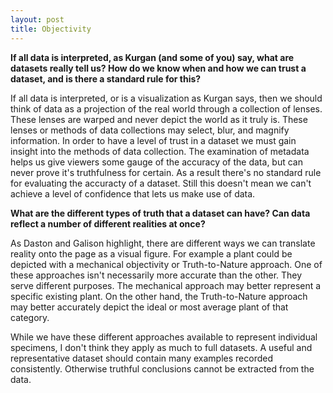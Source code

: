 ```yaml
---
layout: post
title: Objectivity
---
```


**If all data is interpreted, as Kurgan (and some of you) say, what are datasets really tell us? How do we know when and how we can trust a dataset, and is there a standard rule for this?**

If all data is interpreted, or is a visualization as Kurgan says, then we should think of data as a projection of the real world through a collection of lenses. These lenses are warped and never depict the world as it truly is. These lenses or methods of data collections may select, blur, and magnify information. In order to have a level of trust in a dataset we must gain insight into the methods of data collection. The examination of metadata helps us give viewers some gauge of the accuracy of the data, but can never prove it's truthfulness for certain. As a result there's no standard rule for evaluating the accuracty of a dataset. Still this doesn't mean we can't achieve a level of confidence that lets us make use of data.

**What are the different types of truth that a dataset can have? Can data reflect a number of different realities at once?**

As Daston and Galison highlight, there are different ways we can translate reality onto the page as a visual figure. For example a plant could be depicted with a mechanical objectivity or Truth-to-Nature approach. One of these approaches isn't necessarily more accurate than the other. They serve different purposes. The mechanical approach may better represent a specific existing plant. On the other hand, the Truth-to-Nature approach may better accurately depict the ideal or most average plant of that category.

While we have these different approaches available to represent individual specimens, I don't think they apply as much to full datasets. A useful and representative dataset should contain many examples recorded consistently. Otherwise truthful conclusions cannot be extracted from the data.
